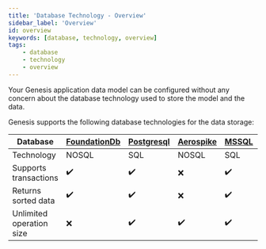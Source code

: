 ```yaml
---
title: 'Database Technology - Overview'
sidebar_label: 'Overview'
id: overview
keywords: [database, technology, overview]
tags:
    - database
    - technology
    - overview
---
```


Your Genesis application data model can be configured without any concern about the database technology used to store the model and the data.

Genesis supports the following database technologies for the data storage:

| Database | [FoundationDb](../../../database/database-technology/foundationdb/) | [Postgresql](../../../database/database-technology/sql/#postgresql) | [Aerospike](../../../database/database-technology/aerospike/) | [MSSQL](../../../database/database-technology/sql/#ms-sql) | [Oracle](../../../database/database-technology/sql/#oracle) |
| --- | --- | --- | --- |---------------------------------------------------|-----------------------------------------------------|
| Technology | NOSQL | SQL | NOSQL | SQL                                               | SQL                                                 |
| Supports transactions | ✔️ | ✔️ | ❌ | ✔️                                                | ✔️                                                  |
| Returns sorted data | ✔️ | ✔️ | ❌ | ✔️                                                | ✔️                                                  |
| Unlimited operation size | ❌ | ✔️ | ✔️ | ✔️                                                | ✔️                                                  |


